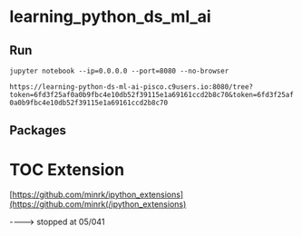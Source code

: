 # learning_python_ds_ml_ai

## Run

`jupyter notebook --ip=0.0.0.0 --port=8080 --no-browser`

`https://learning-python-ds-ml-ai-pisco.c9users.io:8080/tree?token=6fd3f25af0a0b9fbc4e10db52f39115e1a69161ccd2b8c70&token=6fd3f25af0a0b9fbc4e10db52f39115e1a69161ccd2b8c70`

## Packages

# TOC Extension

[https://github.com/minrk/ipython_extensions](https://github.com/minrk(/ipython_extensions)

----> stopped at 05/041